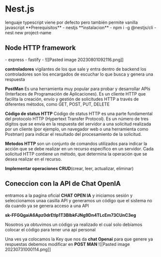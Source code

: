 <h1>Nest.js</h1>
lenguaje 
typescript viene por defecto pero también permite vanilla javascript 
**Prerequisitos** 
- nestjs
**instalacion** 
- npm i -g @nestjs/cli
- nest new project-name 

<h2>Node HTTP framework</h2>
- express 
- fastify
- ![[Pasted image 20230801092116.png]]

**controladores**
vigilantes de los que sale y entra dentro de backend
los controladores son los encargados de escuchar lo que busca y genera una respuesta 

**PostMan**
Es una herramienta muy popular para probar y desarrollar APIs (Interfaces de Programación de Aplicaciones). Es un cliente HTTP que facilita la creación, envío y gestión de solicitudes HTTP a través de diferentes métodos, como GET, POST, PUT, DELETE

**Código de status HTTP**
Código de status HTTP es una parte fundamental del protocolo HTTP (Hypertext Transfer Protocol). Es un número de tres dígitos que se envía en la respuesta del servidor a una solicitud realizada por un cliente (por ejemplo, un navegador web o una herramienta como Postman) para indicar el resultado del procesamiento de la solicitud.

**Metodos HTTP**
son un conjunto de comandos utilizados para indicar la acción que se debe realizar en un recurso específico en un servidor. Cada solicitud HTTP contiene un método, que determina la operación que se desea realizar en el recurso.

**Implementar operaciones CRUD**(crear, leer, actualizar, eliminar)
<h2>Coneccion con la API de Chat OpenIA</h2>

entramos a la pagina oficial **CHAT OPEN IA** y iniciamos sesión y seleccionamos unaa casilla API y generamos un código que el sistema no da cuando ya se genera acceso a una API 

**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**

Nosotros ya obtuvimos un código ya realizado el cual solo debíamos colocar el código para tener una api personal 

Una ves ya colocamos la Key que nos da **chat Openai** para que genere ya respuestas debemos modificar en **POST MAN** 
![[Pasted image 20230731000114.png]]